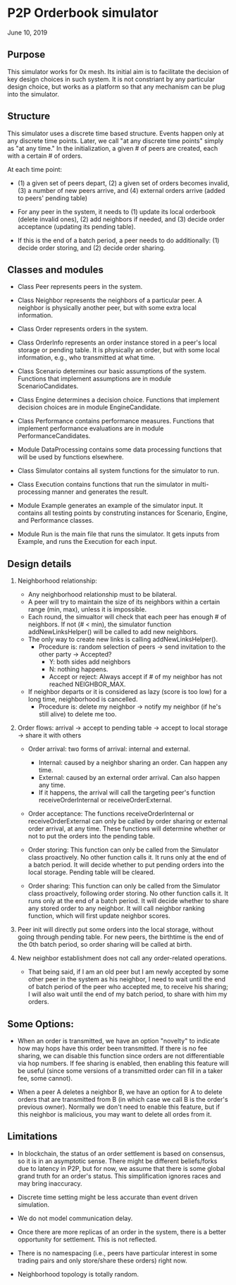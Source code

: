 P2P Orderbook simulator
===

June 10, 2019

## Purpose

This simulator works for 0x mesh.
Its initial aim is to facilitate the decision of key design choices in such system.
It is not constriant by any particular design choice, but works as a platform so that
any mechanism can be plug into the simulator.

## Structure

This simulator uses a discrete time based structure. Events happen only at any discrete time points.
Later, we call "at any discrete time points" simply as "at any time."
In the initialization, a given # of peers are created, each with a certain # of orders.

At each time point:

- (1) a given set of peers depart, (2) a given set of orders becomes invalid,
  (3) a number of new peers arrive, and (4) external orders arrive (added to peers' pending table)
  
- For any peer in the system, it needs to (1) update its local orderbook (delete invalid ones),
  (2) add neighbors if needed, and (3) decide order acceptance (updating its pending table).

- If this is the end of a batch period, a peer needs to do additionally:
  (1) decide order storing, and (2) decide order sharing.


## Classes and modules

- Class Peer represents peers in the system.

- Class Neighbor represents the neighbors of a particular peer. A neighbor is physically another peer, but with some extra local information.

- Class Order represents orders in the system.
- Class OrderInfo represents an order instance stored in a peer's local storage or pending table.
    It is physically an order, but with some local information, e.g., who transmitted at what time.

- Class Scenario determines our basic assumptions of the system.
    Functions that implement assumptions are in module ScenarioCandidates.
- Class Engine determines a decision choice.
    Functions that implement decision choices are in module EngineCandidate.
- Class Performance contains performance measures.
    Functions that implement performance evaluations are in module PerformanceCandidates.
   
- Module DataProcessing contains some data processing functions that will be used by functions elsewhere.

- Class Simulator contains all system functions for the simulator to run.

- Class Execution contains functions that run the simulator in multi-processing manner and generates the result.

- Module Example generates an example of the simulator input. It contains all testing points by construting instances for Scenario, Engine, and Performance classes.

- Module Run is the main file that runs the simulator. It gets inputs from Example, and runs the Execution for each input.

## Design details


1. Neighborhood relationship:

	- Any neighborhood relationship must to be bilateral.
	- A peer will try to maintain the size of its neighbors within a certain range
    (min, max), unless it is impossible.
	- Each round, the simualtor will check that each peer has enough # of neighbors. If not
    (# < min), the simulator function addNewLinksHelper() will be called to add new neighbors.
	- The only way to create new links is calling addNewLinksHelper().
		- Procedure is: random selection of peers -> send invitation to the other party -> Accepted?
        	- Y: both sides add neighbors
        	- N: nothing happens.
        	- Accept or reject: Always accept if # of my neighbor has not reached NEIGHBOR_MAX.
    - If neighbor departs or it is considered as lazy (score is too low) for a long time, neighborhood is cancelled.
   		- Procedure is: delete my neighbor -> notify my neighbor (if he's still alive) to delete me too.

2. Order flows: arrival -> accept to pending table -> accept to local storage -> share it with others

	- Order arrival: two forms of arrival: internal and external.
		- Internal: caused by a neighbor sharing an order. Can happen any time.
    	- External: caused by an external order arrival. Can also happen any time.
    	- If it happens, the arrival will call the targeting peer's function receiveOrderInternal or receiveOrderExternal.

	- Order acceptance: The functions receiveOrderInternal or receiveOrderExternal can only be called by order sharing
    or external order arrival, at any time. These functions will determine whether or not to put the orders into the pending table.
    
	- Order storing: This function can only be called from the Simulator class proactively. No other function calls it.
    It runs only at the end of a batch period. It will decide whether to put pending orders into the local storage.
    Pending table will be cleared.
    
	- Order sharing: This function can only be called from the Simulator class proactively, following order storing.
    No other function calls it. It runs only at the end of a batch period.
    It will decide whether to share any stored order to any neighbor.
    It will call neighbor ranking function, which will first update neighbor scores.
    
3. Peer init will directly put some orders into the local storage, without going through pending table.
    For new peers, the birthtime is the end of the 0th batch period, so order sharing will be called at birth.
    
4. New neighbor establishment does not call any order-related operations.
    - That being said, if I am an old peer but I am newly accepted by some other peer in the system as his neighbor,
    I need to wait until the end of batch period of the peer who accepted me, to receive his sharing;
    I will also wait until the end of my batch period, to share with him my orders.
         
## Some Options:

- When an order is transmitted, we have an option "novelty" to indicate how may hops have this order been transmitted.
  If there is no fee sharing, we can disable this function since orders are not differentiable via hop numbers.
  If fee sharing is enabled, then enabling this feature will be useful (since some versions of a transmitted order can fill in
  a taker fee, some cannot).

- When a peer A deletes a neighbor B, we have an option for A to delete orders that are transmitted
    from B (in which case we call B is the order's previous owner).
  Normally we don't need to enable this feature, but if this neighbor is malicious, you may want to delete all ordes from it.

## Limitations

- In blockchain, the status of an order settlement is based on consensus, so it is in an asymptotic sense.
  There might be different beliefs/forks due to latency in P2P, but for now,
  we assume that there is some global grand truth for an order's status.
  This simplification ignores races and may bring inaccuracy.

- Discrete time setting might be less accurate than event driven simulation.

- We do not model communication delay.

- Once there are more replicas of an order in the system, there is a better opportunity for settlement.
    This is not reflected.

- There is no namespacing (i.e., peers have particular interest in some trading pairs and only store/share these orders) right now.

- Neighborhood topology is totally random.
  